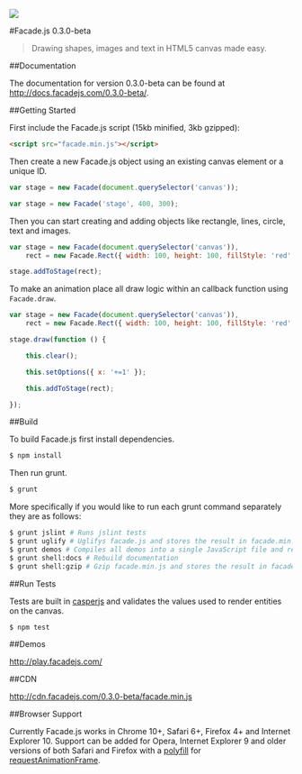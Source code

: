 [![](https://api.travis-ci.org/neogeek/Facade.js.svg)](https://travis-ci.org/neogeek/Facade.js)

#Facade.js 0.3.0-beta

> Drawing shapes, images and text in HTML5 canvas made easy.

##Documentation

The documentation for version 0.3.0-beta can be found at <http://docs.facadejs.com/0.3.0-beta/>.

##Getting Started

First include the Facade.js script (15kb minified, 3kb gzipped):

```html
<script src="facade.min.js"></script>
```

Then create a new Facade.js object using an existing canvas element or a unique ID.

```javascript
var stage = new Facade(document.querySelector('canvas'));
```

```javascript
var stage = new Facade('stage', 400, 300);
```

Then you can start creating and adding objects like rectangle, lines, circle, text and images.

```javascript
var stage = new Facade(document.querySelector('canvas')),
    rect = new Facade.Rect({ width: 100, height: 100, fillStyle: 'red' });

stage.addToStage(rect);
```

To make an animation place all draw logic within an callback function using `Facade.draw`.

```javascript
var stage = new Facade(document.querySelector('canvas')),
    rect = new Facade.Rect({ width: 100, height: 100, fillStyle: 'red' });

stage.draw(function () {

    this.clear();

    this.setOptions({ x: '+=1' });

    this.addToStage(rect);

});
```

##Build

To build Facade.js first install dependencies.

```bash
$ npm install
```

Then run grunt.

```bash
$ grunt
```

More specifically if you would like to run each grunt command separately they are as follows:

```bash
$ grunt jslint # Runs jslint tests
$ grunt uglify # Uglifys facade.js and stores the result in facade.min.js
$ grunt demos # Compiles all demos into a single JavaScript file and rebuilds the cache manifest file
$ grunt shell:docs # Rebuild documentation
$ grunt shell:gzip # Gzip facade.min.js and stores the result in facade.min.js.gzip
```

##Run Tests

Tests are built in [casperjs](http://casperjs.org/) and validates the values used to render entities on the canvas.

```
$ npm test
```

##Demos

<http://play.facadejs.com/>

##CDN

<http://cdn.facadejs.com/0.3.0-beta/facade.min.js>

##Browser Support

Currently Facade.js works in Chrome 10+, Safari 6+, Firefox 4+ and Internet Explorer 10. Support can be added for Opera, Internet Explorer 9 and older versions of both Safari and Firefox with a [polyfill](https://gist.github.com/paulirish/1579671) for [requestAnimationFrame](https://developer.mozilla.org/en-US/docs/DOM/window.requestAnimationFrame).
